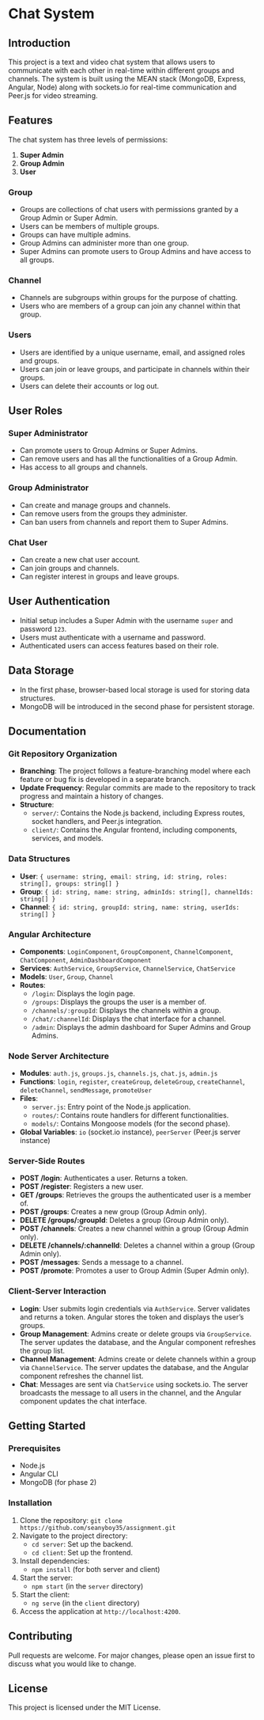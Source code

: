 # Chat System

## Introduction
This project is a text and video chat system that allows users to communicate with each other in real-time within different groups and channels. The system is built using the MEAN stack (MongoDB, Express, Angular, Node) along with sockets.io for real-time communication and Peer.js for video streaming.

## Features
The chat system has three levels of permissions:
1. **Super Admin**
2. **Group Admin**
3. **User**

### Group
- Groups are collections of chat users with permissions granted by a Group Admin or Super Admin.
- Users can be members of multiple groups.
- Groups can have multiple admins.
- Group Admins can administer more than one group.
- Super Admins can promote users to Group Admins and have access to all groups.

### Channel
- Channels are subgroups within groups for the purpose of chatting.
- Users who are members of a group can join any channel within that group.

### Users
- Users are identified by a unique username, email, and assigned roles and groups.
- Users can join or leave groups, and participate in channels within their groups.
- Users can delete their accounts or log out.

## User Roles

### Super Administrator
- Can promote users to Group Admins or Super Admins.
- Can remove users and has all the functionalities of a Group Admin.
- Has access to all groups and channels.

### Group Administrator
- Can create and manage groups and channels.
- Can remove users from the groups they administer.
- Can ban users from channels and report them to Super Admins.

### Chat User
- Can create a new chat user account.
- Can join groups and channels.
- Can register interest in groups and leave groups.

## User Authentication
- Initial setup includes a Super Admin with the username `super` and password `123`.
- Users must authenticate with a username and password.
- Authenticated users can access features based on their role.

## Data Storage
- In the first phase, browser-based local storage is used for storing data structures.
- MongoDB will be introduced in the second phase for persistent storage.

## Documentation

### Git Repository Organization
- **Branching**: The project follows a feature-branching model where each feature or bug fix is developed in a separate branch.
- **Update Frequency**: Regular commits are made to the repository to track progress and maintain a history of changes.
- **Structure**:
  - `server/`: Contains the Node.js backend, including Express routes, socket handlers, and Peer.js integration.
  - `client/`: Contains the Angular frontend, including components, services, and models.

### Data Structures
- **User**: `{ username: string, email: string, id: string, roles: string[], groups: string[] }`
- **Group**: `{ id: string, name: string, adminIds: string[], channelIds: string[] }`
- **Channel**: `{ id: string, groupId: string, name: string, userIds: string[] }`

### Angular Architecture
- **Components**: `LoginComponent`, `GroupComponent`, `ChannelComponent`, `ChatComponent`, `AdminDashboardComponent`
- **Services**: `AuthService`, `GroupService`, `ChannelService`, `ChatService`
- **Models**: `User`, `Group`, `Channel`
- **Routes**:
  - `/login`: Displays the login page.
  - `/groups`: Displays the groups the user is a member of.
  - `/channels/:groupId`: Displays the channels within a group.
  - `/chat/:channelId`: Displays the chat interface for a channel.
  - `/admin`: Displays the admin dashboard for Super Admins and Group Admins.

### Node Server Architecture
- **Modules**: `auth.js`, `groups.js`, `channels.js`, `chat.js`, `admin.js`
- **Functions**: `login`, `register`, `createGroup`, `deleteGroup`, `createChannel`, `deleteChannel`, `sendMessage`, `promoteUser`
- **Files**:
  - `server.js`: Entry point of the Node.js application.
  - `routes/`: Contains route handlers for different functionalities.
  - `models/`: Contains Mongoose models (for the second phase).
- **Global Variables**: `io` (socket.io instance), `peerServer` (Peer.js server instance)

### Server-Side Routes
- **POST /login**: Authenticates a user. Returns a token.
- **POST /register**: Registers a new user.
- **GET /groups**: Retrieves the groups the authenticated user is a member of.
- **POST /groups**: Creates a new group (Group Admin only).
- **DELETE /groups/:groupId**: Deletes a group (Group Admin only).
- **POST /channels**: Creates a new channel within a group (Group Admin only).
- **DELETE /channels/:channelId**: Deletes a channel within a group (Group Admin only).
- **POST /messages**: Sends a message to a channel.
- **POST /promote**: Promotes a user to Group Admin (Super Admin only).

### Client-Server Interaction
- **Login**: User submits login credentials via `AuthService`. Server validates and returns a token. Angular stores the token and displays the user’s groups.
- **Group Management**: Admins create or delete groups via `GroupService`. The server updates the database, and the Angular component refreshes the group list.
- **Channel Management**: Admins create or delete channels within a group via `ChannelService`. The server updates the database, and the Angular component refreshes the channel list.
- **Chat**: Messages are sent via `ChatService` using sockets.io. The server broadcasts the message to all users in the channel, and the Angular component updates the chat interface.

## Getting Started
### Prerequisites
- Node.js
- Angular CLI
- MongoDB (for phase 2)

### Installation
1. Clone the repository: `git clone https://github.com/seanyboy35/assignment.git`
2. Navigate to the project directory:
   - `cd server`: Set up the backend.
   - `cd client`: Set up the frontend.
3. Install dependencies:
   - `npm install` (for both server and client)
4. Start the server:
   - `npm start` (in the `server` directory)
5. Start the client:
   - `ng serve` (in the `client` directory)
6. Access the application at `http://localhost:4200`.

## Contributing
Pull requests are welcome. For major changes, please open an issue first to discuss what you would like to change.

## License
This project is licensed under the MIT License.
